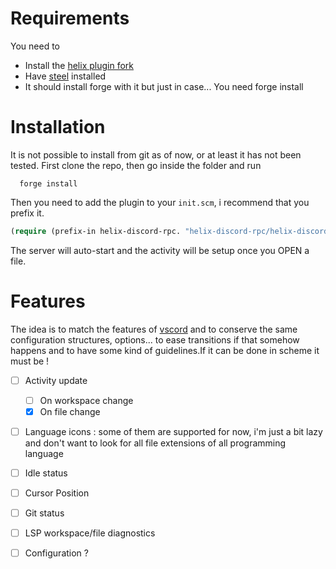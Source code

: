 # Requirements

You need to

- Install the [helix plugin fork](https://github.com/mattwparas/steel) 
- Have [steel](https://github.com/mattwparas/steel) installed
- It should install forge with it but just in case... You need forge install

# Installation

It is not possible to install from git as of now, or at least it has not been tested. First clone the repo, then go inside the folder and run
```
  forge install
```

Then you need to add the plugin to your `init.scm`, i recommend that you prefix it.
```lisp
(require (prefix-in helix-discord-rpc. "helix-discord-rpc/helix-discord-rpc.scm"))
```

The server will auto-start and the activity will be setup once you OPEN a file.

# Features

The idea is to match the features of [vscord](https://github.com/leonardssh/vscord) and to conserve the same configuration structures, options... to ease transitions if that somehow happens and to have some kind of guidelines.If it can be done in scheme it must be !

- [ ] Activity update
  - [ ] On workspace change
  - [x] On file change
- [ ] Language icons : some of them are supported for now, i'm just a bit lazy and don't want to look for all file extensions of all programming language
- [ ] Idle status
- [ ] Cursor Position
- [ ] Git status
- [ ] LSP workspace/file diagnostics
- [ ] Configuration ?

